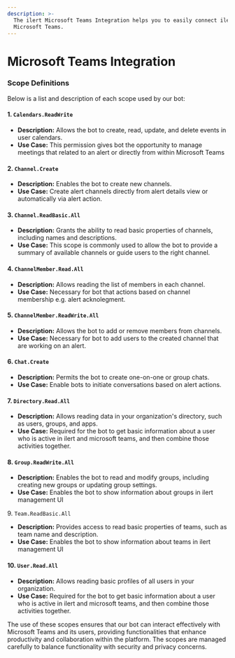 ```yaml
---
description: >-
  The ilert Microsoft Teams Integration helps you to easily connect ilert with
  Microsoft Teams.
---
```


# Microsoft Teams Integration

### Scope Definitions <a href="#scope-definitions" id="scope-definitions"></a>

Below is a list and description of each scope used by our bot:

#### 1. `Calendars.ReadWrite` <a href="#id-1-calendarsreadwrite" id="id-1-calendarsreadwrite"></a>

* **Description:** Allows the bot to create, read, update, and delete events in user calendars.
* **Use Case:** This permission gives bot the opportunity to manage meetings that related to an alert or directly from within Microsoft Teams

#### 2. `Channel.Create` <a href="#id-2-channelcreate" id="id-2-channelcreate"></a>

* **Description:** Enables the bot to create new channels.
* **Use Case:** Create alert channels directly from alert details view or automatically via alert action.

#### 3. `Channel.ReadBasic.All` <a href="#id-3-channelreadbasicall" id="id-3-channelreadbasicall"></a>

* **Description:** Grants the ability to read basic properties of channels, including names and descriptions.
* **Use Case:** This scope is commonly used to allow the bot to provide a summary of available channels or guide users to the right channel.

#### 4. `ChannelMember.Read.All` <a href="#id-4-channelmemberreadall" id="id-4-channelmemberreadall"></a>

* **Description:** Allows reading the list of members in each channel.
* **Use Case:** Necessary for bot that actions based on channel membership e.g. alert acknolegment.

#### 5. `ChannelMember.ReadWrite.All` <a href="#id-5-channelmemberreadwriteall" id="id-5-channelmemberreadwriteall"></a>

* **Description:** Allows the bot to add or remove members from channels.
* **Use Case:** Necessary for bot to add users to the created channel that are working on an alert.

#### 6. `Chat.Create` <a href="#id-6-chatcreate" id="id-6-chatcreate"></a>

* **Description:** Permits the bot to create one-on-one or group chats.
* **Use Case:** Enable bots to initiate conversations based on alert actions.

#### 7. `Directory.Read.All` <a href="#id-7-directoryreadall" id="id-7-directoryreadall"></a>

* **Description:** Allows reading data in your organization's directory, such as users, groups, and apps.
* **Use Case:** Required for the bot to get basic information about a user who is active in ilert and microsoft teams, and then combine those activities together.

#### 8. `Group.ReadWrite.All` <a href="#id-8-groupreadwriteall" id="id-8-groupreadwriteall"></a>

* **Description:** Enables the bot to read and modify groups, including creating new groups or updating group settings.
* **Use Case:** Enables the bot to show information about groups in ilert management UI

9\. `Team.ReadBasic.All`

* **Description:** Provides access to read basic properties of teams, such as team name and description.
* **Use Case:** Enables the bot to show information about teams in ilert management UI

#### 10. `User.Read.All` <a href="#id-11-userreadall" id="id-11-userreadall"></a>

* **Description:** Allows reading basic profiles of all users in your organization.
* **Use Case:**  Required for the bot to get basic information about a user who is active in ilert and microsoft teams, and then combine those activities together.



The use of these scopes ensures that our bot can interact effectively with Microsoft Teams and its users, providing functionalities that enhance productivity and collaboration within the platform. The scopes are managed carefully to balance functionality with security and privacy concerns.
